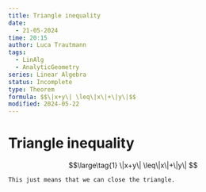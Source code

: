 ```yaml
---
title: Triangle inequality
date:
  - 21-05-2024
time: 20:15
author: Luca Trautmann
tags:
  - LinAlg
  - AnalyticGeometry
series: Linear Algebra
status: Incomplete
type: Theorem
formula: $$\|x+y\| \leq\|x\|+\|y\|$$
modified: 2024-05-22
---
```

# Triangle inequality

$$\large\tag{1}
\|x+y\| \leq\|x\|+\|y\|
$$


`This just means that we can close the triangle.`

